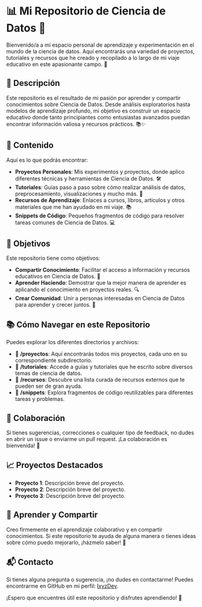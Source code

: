 # 📊 Mi Repositorio de Ciencia de Datos 🚀

Bienvenido/a a mi espacio personal de aprendizaje y experimentación en el mundo de la ciencia de datos. Aquí encontrarás una variedad de proyectos, tutoriales y recursos que he creado y recopilado a lo largo de mi viaje educativo en este apasionante campo. 🚀

## 📝 Descripción

Este repositorio es el resultado de mi pasión por aprender y compartir conocimientos sobre Ciencia de Datos. Desde análisis exploratorios hasta modelos de aprendizaje profundo, mi objetivo es construir un espacio educativo donde tanto principiantes como entusiastas avanzados puedan encontrar información valiosa y recursos prácticos. 📚✨

## 🌈 Contenido

Aquí es lo que podrás encontrar:

- **Proyectos Personales**: Mis experimentos y proyectos, donde aplico diferentes técnicas y herramientas de Ciencia de Datos. 🛠️
- **Tutoriales**: Guías paso a paso sobre cómo realizar análisis de datos, preprocesamiento, visualizaciones y mucho más. 📖
- **Recursos de Aprendizaje**: Enlaces a cursos, libros, artículos y otros materiales que me han ayudado en mi viaje. 📚
- **Snippets de Código**: Pequeños fragmentos de código para resolver tareas comunes de Ciencia de Datos. 💻

## 🎯 Objetivos

Este repositorio tiene como objetivos:

- **Compartir Conocimiento**: Facilitar el acceso a información y recursos educativos en Ciencia de Datos. 🤝
- **Aprender Haciendo**: Demostrar que la mejor manera de aprender es aplicando el conocimiento en proyectos reales. 🔍
- **Crear Comunidad**: Unir a personas interesadas en Ciencia de Datos para aprender y crecer juntos. 👥

## 📚 Cómo Navegar en este Repositorio

Puedes explorar los diferentes directorios y archivos:

- 📂 **/proyectos**: Aquí encontrarás todos mis proyectos, cada uno en su correspondiente subdirectorio.
- 📂 **/tutoriales**: Accede a guías y tutoriales que he escrito sobre diversos temas de ciencia de datos.
- 📂 **/recursos**: Descubre una lista curada de recursos externos que te pueden ser de gran ayuda.
- 📂 **/snippets**: Explora fragmentos de código reutilizables para diferentes tareas y problemas.

## 🤝 Colaboración

Si tienes sugerencias, correcciones o cualquier tipo de feedback, no dudes en abrir un issue o enviarme un pull request. ¡La colaboración es bienvenida! 🙌

## 📈 Proyectos Destacados

- **Proyecto 1**: Descripción breve del proyecto.
- **Proyecto 2**: Descripción breve del proyecto.
- **Proyecto 3**: Descripción breve del proyecto.

## 📖 Aprender y Compartir

Creo firmemente en el aprendizaje colaborativo y en compartir conocimientos. Si este repositorio te ayuda de alguna manera o tienes ideas sobre cómo puedo mejorarlo, ¡házmelo saber! 🌟

## 📬 Contacto

Si tienes alguna pregunta o sugerencia, ¡no dudes en contactarme! Puedes encontrarme en GitHub en mi perfil: [IxyzDev](https://github.com/IxyzDev).

¡Espero que encuentres útil este repositorio y disfrutes aprendiendo! 🌟
